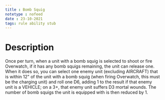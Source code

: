 ```yaml
---
title : Bomb Squig
notetype : nofeed
date : 23-10-2021
tags: rule ability stub
---
```


# Description
Once per turn, when a unit with a bomb squig is selected to shoot or fire Overwatch, if it has any bomb squigs remaining, the unit can release one. When it does so, you can select one enemy unit (excluding AIRCRAFT) that is within 12" of the unit with a bomb squig (when firing Overwatch, this must be the charging unit) and roll one D6, adding 1 to the result if that enemy unit is a VEHICLE; on a 3+, that enemy unit suffers D3 mortal wounds. The number of bomb squigs the unit is equipped with is then reduced by 1.